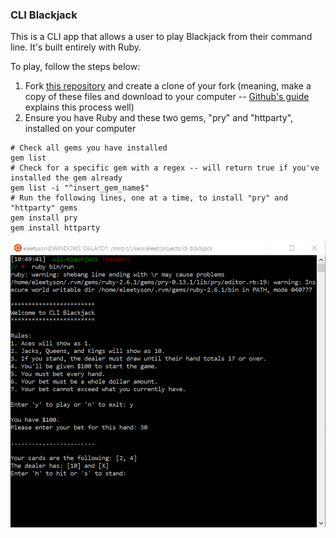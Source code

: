 ### CLI Blackjack
This is a CLI app that allows a user to play Blackjack from their command line. It's built entirely with Ruby.

To play, follow the steps below:
1. Fork [this repository](https://github.com/eleetyson/cli-blackjack) and create a clone of your fork (meaning, make a copy of these files and download to your computer -- [Github's guide](https://docs.github.com/en/github/getting-started-with-github/fork-a-repo#propose-changes-to-someone-elses-project) explains this process well)
2. Ensure you have Ruby and these two gems, "pry" and "httparty", installed on your computer
```
# Check all gems you have installed
gem list
# Check for a specific gem with a regex -- will return true if you've installed the gem already
gem list -i "^insert_gem_name$"
# Run the following lines, one at a time, to install "pry" and "httparty" gems
gem install pry
gem install httparty
```

![Image of Demo](./demo.png)
